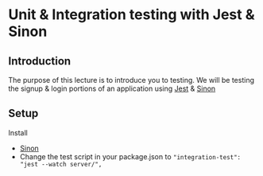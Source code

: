 # Unit & Integration testing with Jest & Sinon

## Introduction

The purpose of this lecture is to introduce you to testing.  We will be testing the signup & login portions of an application using [Jest](https://jestjs.io/) & [Sinon](https://sinonjs.org/)




## Setup

Install
* [Sinon](https://sinonjs.org/)
* Change the test script in your package.json to ```"integration-test": "jest --watch server/",```

